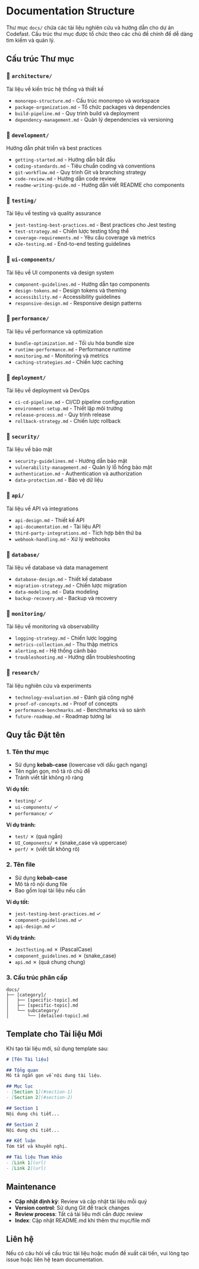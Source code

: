 # Documentation Structure

Thư mục `docs/` chứa các tài liệu nghiên cứu và hướng dẫn cho dự án Codefast. Cấu trúc thư mục được tổ chức theo các chủ đề chính để dễ dàng tìm kiếm và quản lý.

## Cấu trúc Thư mục

### 📁 `architecture/`
Tài liệu về kiến trúc hệ thống và thiết kế
- `monorepo-structure.md` - Cấu trúc monorepo và workspace
- `package-organization.md` - Tổ chức packages và dependencies
- `build-pipeline.md` - Quy trình build và deployment
- `dependency-management.md` - Quản lý dependencies và versioning

### 📁 `development/`
Hướng dẫn phát triển và best practices
- `getting-started.md` - Hướng dẫn bắt đầu
- `coding-standards.md` - Tiêu chuẩn coding và conventions
- `git-workflow.md` - Quy trình Git và branching strategy
- `code-review.md` - Hướng dẫn code review
- `readme-writing-guide.md` - Hướng dẫn viết README cho components

### 📁 `testing/`
Tài liệu về testing và quality assurance
- `jest-testing-best-practices.md` - Best practices cho Jest testing
- `test-strategy.md` - Chiến lược testing tổng thể
- `coverage-requirements.md` - Yêu cầu coverage và metrics
- `e2e-testing.md` - End-to-end testing guidelines

### 📁 `ui-components/`
Tài liệu về UI components và design system
- `component-guidelines.md` - Hướng dẫn tạo components
- `design-tokens.md` - Design tokens và theming
- `accessibility.md` - Accessibility guidelines
- `responsive-design.md` - Responsive design patterns

### 📁 `performance/`
Tài liệu về performance và optimization
- `bundle-optimization.md` - Tối ưu hóa bundle size
- `runtime-performance.md` - Performance runtime
- `monitoring.md` - Monitoring và metrics
- `caching-strategies.md` - Chiến lược caching

### 📁 `deployment/`
Tài liệu về deployment và DevOps
- `ci-cd-pipeline.md` - CI/CD pipeline configuration
- `environment-setup.md` - Thiết lập môi trường
- `release-process.md` - Quy trình release
- `rollback-strategy.md` - Chiến lược rollback

### 📁 `security/`
Tài liệu về bảo mật
- `security-guidelines.md` - Hướng dẫn bảo mật
- `vulnerability-management.md` - Quản lý lỗ hổng bảo mật
- `authentication.md` - Authentication và authorization
- `data-protection.md` - Bảo vệ dữ liệu

### 📁 `api/`
Tài liệu về API và integrations
- `api-design.md` - Thiết kế API
- `api-documentation.md` - Tài liệu API
- `third-party-integrations.md` - Tích hợp bên thứ ba
- `webhook-handling.md` - Xử lý webhooks

### 📁 `database/`
Tài liệu về database và data management
- `database-design.md` - Thiết kế database
- `migration-strategy.md` - Chiến lược migration
- `data-modeling.md` - Data modeling
- `backup-recovery.md` - Backup và recovery

### 📁 `monitoring/`
Tài liệu về monitoring và observability
- `logging-strategy.md` - Chiến lược logging
- `metrics-collection.md` - Thu thập metrics
- `alerting.md` - Hệ thống cảnh báo
- `troubleshooting.md` - Hướng dẫn troubleshooting

### 📁 `research/`
Tài liệu nghiên cứu và experiments
- `technology-evaluation.md` - Đánh giá công nghệ
- `proof-of-concepts.md` - Proof of concepts
- `performance-benchmarks.md` - Benchmarks và so sánh
- `future-roadmap.md` - Roadmap tương lai

## Quy tắc Đặt tên

### 1. **Tên thư mục**
- Sử dụng **kebab-case** (lowercase với dấu gạch ngang)
- Tên ngắn gọn, mô tả rõ chủ đề
- Tránh viết tắt không rõ ràng

**Ví dụ tốt:**
- `testing/` ✓
- `ui-components/` ✓
- `performance/` ✓

**Ví dụ tránh:**
- `test/` ✗ (quá ngắn)
- `UI_Components/` ✗ (snake_case và uppercase)
- `perf/` ✗ (viết tắt không rõ)

### 2. **Tên file**
- Sử dụng **kebab-case**
- Mô tả rõ nội dung file
- Bao gồm loại tài liệu nếu cần

**Ví dụ tốt:**
- `jest-testing-best-practices.md` ✓
- `component-guidelines.md` ✓
- `api-design.md` ✓

**Ví dụ tránh:**
- `JestTesting.md` ✗ (PascalCase)
- `component_guidelines.md` ✗ (snake_case)
- `api.md` ✗ (quá chung chung)

### 3. **Cấu trúc phân cấp**
```
docs/
├── [category]/
│   ├── [specific-topic].md
│   ├── [specific-topic].md
│   └── subcategory/
│       └── [detailed-topic].md
```

## Template cho Tài liệu Mới

Khi tạo tài liệu mới, sử dụng template sau:

```markdown
# [Tên Tài liệu]

## Tổng quan
Mô tả ngắn gọn về nội dung tài liệu.

## Mục lục
- [Section 1](#section-1)
- [Section 2](#section-2)

## Section 1
Nội dung chi tiết...

## Section 2
Nội dung chi tiết...

## Kết luận
Tóm tắt và khuyến nghị.

## Tài liệu Tham khảo
- [Link 1](url)
- [Link 2](url)
```

## Maintenance

- **Cập nhật định kỳ**: Review và cập nhật tài liệu mỗi quý
- **Version control**: Sử dụng Git để track changes
- **Review process**: Tất cả tài liệu mới cần được review
- **Index**: Cập nhật README.md khi thêm thư mục/file mới

## Liên hệ

Nếu có câu hỏi về cấu trúc tài liệu hoặc muốn đề xuất cải tiến, vui lòng tạo issue hoặc liên hệ team documentation.
